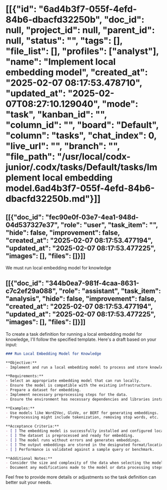 # [[{"id": "6ad4b3f7-055f-4efd-84b6-dbacfd32250b", "doc_id": null, "project_id": null, "parent_id": null, "status": "", "tags": [], "file_list": [], "profiles": ["analyst"], "name": "Implement local embedding model", "created_at": "2025-02-07 08:17:53.478710", "updated_at": "2025-02-07T08:27:10.129040", "mode": "task", "kanban_id": "", "column_id": "", "board": "Default", "column": "tasks", "chat_index": 0, "live_url": "", "branch": "", "file_path": "/usr/local/codx-junior/.codx/tasks/Default/tasks/Implement local embedding model.6ad4b3f7-055f-4efd-84b6-dbacfd32250b.md"}]]
## [[{"doc_id": "fec90e0f-03e7-4ea1-948d-04d537327e37", "role": "user", "task_item": "", "hide": false, "improvement": false, "created_at": "2025-02-07 08:17:53.477194", "updated_at": "2025-02-07 08:17:53.477225", "images": [], "files": []}]]
We must run local embedding model for knowledge
## [[{"doc_id": "344b0ea7-981f-4caa-8631-c7c2ef29a088", "role": "assistant", "task_item": "analysis", "hide": false, "improvement": false, "created_at": "2025-02-07 08:17:53.477194", "updated_at": "2025-02-07 08:17:53.477225", "images": [], "files": []}]]
To create a task definition for running a local embedding model for knowledge, I'll follow the specified template. Here's a draft based on your input:

```md
### Run Local Embedding Model for Knowledge

**Objective:**
- Implement and run a local embedding model to process and store knowledge data effectively.

**Requirements:**
- Select an appropriate embedding model that can run locally.
- Ensure the model is compatible with the existing infrastructure.
- Prepare a dataset for embedding.
- Implement necessary preprocessing steps for the data.
- Ensure the environment has necessary dependencies and libraries installed.

**Examples:**
- Use models like Word2Vec, GloVe, or BERT for generating embeddings.
- Preprocessing might include tokenization, removing stop words, etc.

**Acceptance Criteria:**
- [ ] The embedding model is successfully installed and configured locally.
- [ ] The dataset is preprocessed and ready for embedding.
- [ ] The model runs without errors and generates embeddings.
- [ ] The output embeddings are stored in the designated format/location.
- [ ] Performance is validated against a sample query or benchmark.

**Additional Notes:**
- Consider the size and complexity of the data when selecting the model.
- Document any modifications made to the model or data processing steps.
```

Feel free to provide more details or adjustments so the task definition can better suit your needs.